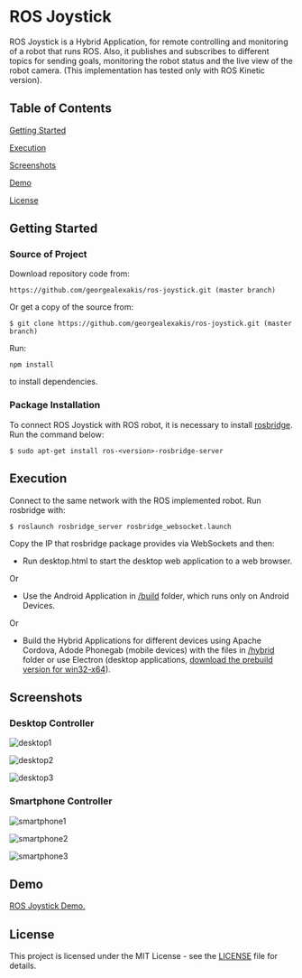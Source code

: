 # ROS Joystick

ROS Joystick is a Hybrid Application, for remote controlling and monitoring of a robot that runs ROS. Also, it publishes and subscribes to different topics for sending goals, monitoring the robot status and the live view of the robot camera. (This implementation has tested only with ROS Kinetic version). 

## Table of Contents

[Getting Started](#getting-started)

[Execution](#execution)

[Screenshots](#screenshots)

[Demo](#demo)

[License](#license)

## Getting Started

### Source of Project

Download repository code from:

``` https://github.com/georgealexakis/ros-joystick.git (master branch) ```

Or get a copy of the source from:

``` $ git clone https://github.com/georgealexakis/ros-joystick.git (master branch) ```

Run:

``` npm install ```

to install dependencies.

### Package Installation

To connect ROS Joystick with ROS robot, it is necessary to install [rosbridge](https://wiki.ros.org/rosbridge_suite). Run the command below:

``` $ sudo apt-get install ros-<version>-rosbridge-server ```

## Execution

Connect to the same network with the ROS implemented robot. Run rosbridge with:

``` $ roslaunch rosbridge_server rosbridge_websocket.launch ```

Copy the IP that rosbridge package provides via WebSockets and then:

* Run desktop.html to start the desktop web application to a web browser.

Or

* Use the Android Application in [/build](https://github.com/georgealexakis/ros-joystick/tree/master/build) folder, which runs only on Android Devices.

Or

* Build the Hybrid Applications for different devices using Apache Cordova, Adode Phonegab (mobile devices) with the files in [/hybrid](https://github.com/georgealexakis/ros-joystick/tree/master/hybrid) folder or use Electron (desktop applications, [download the prebuild version for win32-x64](https://1drv.ms/u/s!Amy4EDOPS0vX0k0P5e78r-Kaw89Q?e=91mkWS)). 

## Screenshots

### Desktop Controller

![desktop1](screenshots/desktop1.png)

![desktop2](screenshots/desktop2.png)

![desktop3](screenshots/desktop3.png)

### Smartphone Controller

![smartphone1](screenshots/smartphone1.png)

![smartphone2](screenshots/smartphone2.png)

![smartphone3](screenshots/smartphone3.png)

## Demo

[ROS Joystick Demo.](https://1drv.ms/v/s!Amy4EDOPS0vXuCfv7OUddIGczeXt?e=wpxqIQ)

## License

This project is licensed under the MIT License - see the [LICENSE](LICENSE) file for details.


